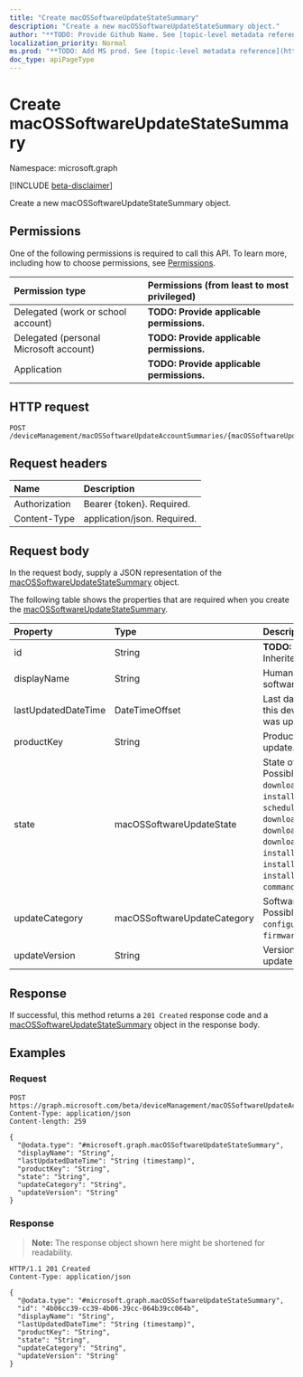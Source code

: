 ```yaml
---
title: "Create macOSSoftwareUpdateStateSummary"
description: "Create a new macOSSoftwareUpdateStateSummary object."
author: "**TODO: Provide Github Name. See [topic-level metadata reference](https://msgo.azurewebsites.net/add/document/guidelines/metadata.html#topic-level-metadata)**"
localization_priority: Normal
ms.prod: "**TODO: Add MS prod. See [topic-level metadata reference](https://msgo.azurewebsites.net/add/document/guidelines/metadata.html#topic-level-metadata)**"
doc_type: apiPageType
---
```


# Create macOSSoftwareUpdateStateSummary
Namespace: microsoft.graph

[!INCLUDE [beta-disclaimer](../../includes/beta-disclaimer.md)]

Create a new macOSSoftwareUpdateStateSummary object.

## Permissions
One of the following permissions is required to call this API. To learn more, including how to choose permissions, see [Permissions](/graph/permissions-reference).

|Permission type|Permissions (from least to most privileged)|
|:---|:---|
|Delegated (work or school account)|**TODO: Provide applicable permissions.**|
|Delegated (personal Microsoft account)|**TODO: Provide applicable permissions.**|
|Application|**TODO: Provide applicable permissions.**|

## HTTP request

<!-- {
  "blockType": "ignored"
}
-->
``` http
POST /deviceManagement/macOSSoftwareUpdateAccountSummaries/{macOSSoftwareUpdateAccountSummaryId}/categorySummaries/{macOSSoftwareUpdateCategorySummaryId}/updateStateSummaries
```

## Request headers
|Name|Description|
|:---|:---|
|Authorization|Bearer {token}. Required.|
|Content-Type|application/json. Required.|

## Request body
In the request body, supply a JSON representation of the [macOSSoftwareUpdateStateSummary](../resources/macossoftwareupdatestatesummary.md) object.

The following table shows the properties that are required when you create the [macOSSoftwareUpdateStateSummary](../resources/macossoftwareupdatestatesummary.md).

|Property|Type|Description|
|:---|:---|:---|
|id|String|**TODO: Add Description** Inherited from [entity](../resources/entity.md)|
|displayName|String|Human readable name of the software update|
|lastUpdatedDateTime|DateTimeOffset|Last date time the report for this device and product key was updated.|
|productKey|String|Product key of the software update.|
|state|macOSSoftwareUpdateState|State of the software update. Possible values are: `success`, `downloading`, `downloaded`, `installing`, `idle`, `available`, `scheduled`, `downloadFailed`, `downloadInsufficientSpace`, `downloadInsufficientPower`, `downloadInsufficientNetwork`, `installInsufficientSpace`, `installInsufficientPower`, `installFailed`, `commandFailed`.|
|updateCategory|macOSSoftwareUpdateCategory|Software update category. Possible values are: `critical`, `configurationDataFile`, `firmware`, `other`.|
|updateVersion|String|Version of the software update|



## Response

If successful, this method returns a `201 Created` response code and a [macOSSoftwareUpdateStateSummary](../resources/macossoftwareupdatestatesummary.md) object in the response body.

## Examples

### Request
<!-- {
  "blockType": "request",
  "name": "create_macossoftwareupdatestatesummary_from_"
}
-->
``` http
POST https://graph.microsoft.com/beta/deviceManagement/macOSSoftwareUpdateAccountSummaries/{macOSSoftwareUpdateAccountSummaryId}/categorySummaries/{macOSSoftwareUpdateCategorySummaryId}/updateStateSummaries
Content-Type: application/json
Content-length: 259

{
  "@odata.type": "#microsoft.graph.macOSSoftwareUpdateStateSummary",
  "displayName": "String",
  "lastUpdatedDateTime": "String (timestamp)",
  "productKey": "String",
  "state": "String",
  "updateCategory": "String",
  "updateVersion": "String"
}
```


### Response
>**Note:** The response object shown here might be shortened for readability.
<!-- {
  "blockType": "response",
  "truncated": true,
  "@odata.type": "microsoft.graph.macOSSoftwareUpdateStateSummary"
}
-->
``` http
HTTP/1.1 201 Created
Content-Type: application/json

{
  "@odata.type": "#microsoft.graph.macOSSoftwareUpdateStateSummary",
  "id": "4b06cc39-cc39-4b06-39cc-064b39cc064b",
  "displayName": "String",
  "lastUpdatedDateTime": "String (timestamp)",
  "productKey": "String",
  "state": "String",
  "updateCategory": "String",
  "updateVersion": "String"
}
```

